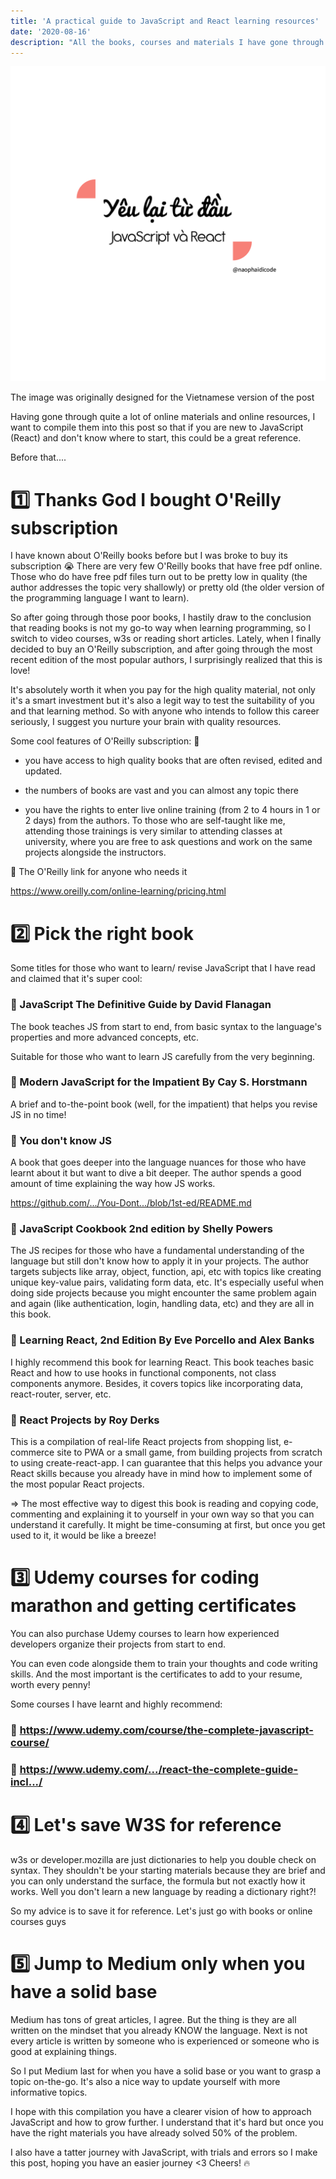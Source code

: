 ```yaml
---
title: 'A practical guide to JavaScript and React learning resources'
date: '2020-08-16'
description: "All the books, courses and materials I have gone through on my way to learn JavaScript/ React"
---
```


![Alt text here](./js-react.png)

<span class="image-description">The image was originally designed for the Vietnamese version of the post</span>

Having gone through quite a lot of online materials and online resources, I want to compile them into this post so that if you are new to JavaScript (React) and don't know where to start, this could be a great reference.

Before that....


# 1️⃣ Thanks God I bought O'Reilly subscription

I have known about O'Reilly books before but I was broke to buy its subscription 😭 There are very few O'Reilly books that have free pdf online. Those who do have free pdf files turn out to be pretty low in quality (the author addresses the topic very shallowly) or pretty old (the older version of the programming language I want to learn).

So after going through those poor books, I hastily draw to the conclusion that reading books is not my go-to way when learning programming, so I switch to video courses, w3s or reading short articles. Lately, when I finally decided to buy an O'Reilly subscription, and after going through the most recent edition of the most popular authors, I surprisingly realized that this is love!

It's absolutely worth it when you pay for the high quality material, not only it's a smart investment but it's also a legit way to test the suitability of you and that learning method. So with anyone who intends to follow this career seriously, I suggest you nurture your brain with quality resources.

Some cool features of O'Reilly subscription: 🧨

- you have access to high quality books that are often revised, edited and updated.

- the numbers of books are vast and you can almost any topic there

- you have the rights to enter live online training (from 2 to 4 hours in 1 or 2 days) from the authors. To those who are self-taught like me, attending those trainings is very similar to attending classes at university, where you are free to ask questions and work on the same projects alongside the instructors.

📌 The O'Reilly link for anyone who needs it

https://www.oreilly.com/online-learning/pricing.html

# 2️⃣ Pick the right book

Some titles for those who want to learn/ revise JavaScript that I have read and claimed that it's super cool:

### 📌 JavaScript The Definitive Guide by David Flanagan

The book teaches JS from start to end, from basic syntax to the language's properties and more advanced concepts, etc.

Suitable for those who want to learn JS carefully from the very beginning.

### 📌 Modern JavaScript for the Impatient By Cay S. Horstmann

A brief and to-the-point book (well, for the impatient) that helps you revise JS in no time!


### 📌 You don't know JS

A book that goes deeper into the language nuances for those who have learnt about it but want to dive a bit deeper. The author spends a good amount of time explaining the way how JS works.

https://github.com/.../You-Dont.../blob/1st-ed/README.md

### 📌 JavaScript Cookbook 2nd edition by Shelly Powers 

The JS recipes for those who have a fundamental understanding of the language but still don't know how to apply it in your projects. The author targets subjects like array, object, function, api, etc with topics like creating unique key-value pairs, validating form data, etc. It's especially useful when doing side projects because you might encounter the same problem again and again (like authentication, login, handling data, etc) and they are all in this book.

### 📌 Learning React, 2nd Edition By Eve Porcello and Alex Banks

I highly recommend this book for learning React. This book teaches basic React and how to use hooks in functional components, not class components anymore. Besides, it covers topics like incorporating data, react-router, server, etc.

### 📌 React Projects by Roy Derks

This is a compilation of real-life React projects from shopping list, e-commerce site to PWA or a small game, from building projects from scratch to using create-react-app. I can guarantee that this helps you advance your React skills because you already have in mind how to implement some of the most popular React projects.

⇒ The most effective way to digest this book is reading and copying code, commenting and explaining it to yourself in your own way so that you can understand it carefully. It might be time-consuming at first, but once you get used to it, it would be like a breeze!

# 3️⃣ Udemy courses for coding marathon and getting certificates

You can also purchase Udemy courses to learn how experienced developers organize their projects from start to end.

You can even code alongside them to train your thoughts and code writing skills. And the most important is the certificates to add to your resume, worth every penny!

Some courses I have learnt and highly recommend:


### 📌 https://www.udemy.com/course/the-complete-javascript-course/

### 📌 https://www.udemy.com/.../react-the-complete-guide-incl.../


# 4️⃣ Let's save W3S for reference

w3s or developer.mozilla are just dictionaries to help you double check on syntax. They shouldn't be your starting materials because they are brief and you can only understand the surface, the formula but not exactly how it works. Well you don't learn a new language by reading a dictionary right?!

So my advice is to save it for reference. Let's just go with books or online courses guys

# 5️⃣ Jump to Medium only when you have a solid base

Medium has tons of great articles, I agree. But the thing is they are all written on the mindset that you already KNOW the language. Next is not every article is written by someone who is experienced or someone who is good at explaining things.

So I put Medium last for when you have a solid base or you want to grasp a topic on-the-go. It's also a nice way to update yourself with more informative topics.

I hope with this compilation you have a clearer vision of how to approach JavaScript and how to grow further. I understand that it's hard but once you have the right materials you have already solved 50% of the problem.

I also have a tatter journey with JavaScript, with trials and errors so I make this post, hoping you have an easier journey <3 Cheers! 🔥